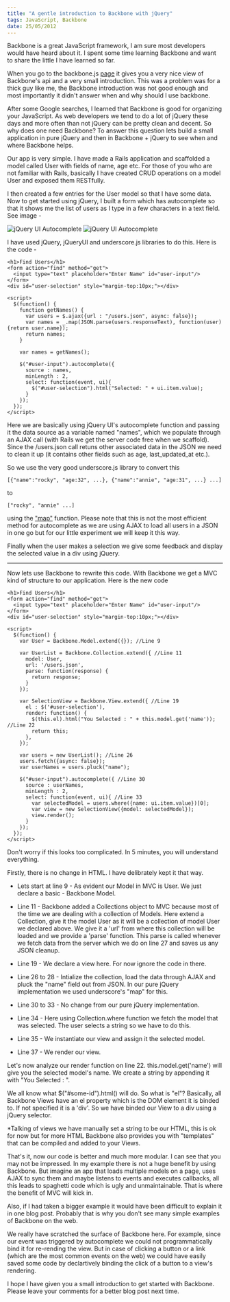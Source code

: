 ```yaml
--- 
title: "A gentle introduction to Backbone with jQuery"
tags: JavaScript, Backbone
date: 25/05/2012
---
```


Backbone is a great JavaScript framework, I am sure most developers would have heard about it. I spent some time learning Backbone and want to share the little I have learned so far.

When you go to the backbone.js [page](http://backbonejs.org) it gives you a very nice view of Backbone's api and a very small introduction. This was a problem was for a thick guy like me, the Backbone introduction was not good enough and most importantly it didn't answer when and why should I use backbone.

After some Google searches, I learned that Backbone is good for organizing your JavaScript. As web developers we tend to do a lot of jQuery these days and more often than not jQuery can be pretty clean and decent. So why does one need Backbone? To answer this question lets build a small application in pure jQuery and then in Backbone + jQuery to see when and where Backbone helps.

Our app is very simple. I have made a Rails application and scaffolded a model called User with fields of name, age etc. For those of you who are not familiar with Rails, basically I have created CRUD operations on a model User and exposed them RESTfully.

I then created a few entries for the User model so that I have some data. Now to get started using jQuery, I built a form which has autocomplete so that it shows me the list of users as I type in a few characters in a text field. See image -

![jQuery UI Autocomplete](/images/autocomplete.png "Autocomplete")
![jQuery UI Autocomplete](/images/autocomplete_selected.png "Autocomplete")

I have used jQuery, jQueryUI and underscore.js libraries to do this. Here is the code -

    <h1>Find Users</h1>
    <form action="find" method="get">
      <input type="text" placeholder="Enter Name" id="user-input"/>
    </form>
    <div id="user-selection" style="margin-top:10px;"></div>

    <script>
      $(function() {
        function getNames() {
          var users = $.ajax({url : "/users.json", async: false});
          var names = _.map(JSON.parse(users.responseText), function(user){return user.name});
          return names;
        }
        
        var names = getNames();
        
        $("#user-input").autocomplete({
          source : names,
          minLength : 2,
          select: function(event, ui){
            $("#user-selection").html("Selected: " + ui.item.value);
          }
        });
      });
    </script>

Here we are basically using jQuery UI's autocomplete function and passing it the data source as a variable named "names", which we populate through an AJAX call (with Rails we get the server code free when we scaffold). Since the /users.json call retuns other associated data in the JSON we need to clean it up (it contains other fields such as age, last_updated_at etc.).

So we use the very good underscore.js library to convert this 

    [{"name":"rocky", "age:32", ...}, {"name":"annie", "age:31", ...} ...] 

to 

    ["rocky", "annie" ...] 

using the ["map"](http://underscorejs.org/#map) function. Please note that this is not the most efficient method for autocomplete as we are using AJAX to load all users in a JSON in one go but for our little experiment we will keep it this way.

Finally when the user makes a selection we give some feedback and display the selected value in a div using jQuery.

-----------------------------------------------

Now lets use Backbone to rewrite this code. With Backbone we get a MVC kind of structure to our application. Here is the new code

    <h1>Find Users</h1>
    <form action="find" method="get">
      <input type="text" placeholder="Enter Name" id="user-input"/>
    </form>
    <div id="user-selection" style="margin-top:10px;"></div>

    <script>
      $(function() {
        var User = Backbone.Model.extend({}); //Line 9

        var UserList = Backbone.Collection.extend({ //Line 11
          model: User,
          url: '/users.json',
          parse: function(response) {
            return response;
          }
        });

        var SelectionView = Backbone.View.extend({ //Line 19
          el : $('#user-selection'),
          render: function() {
            $(this.el).html("You Selected : " + this.model.get('name')); //Line 22
            return this;
          },
        });

        var users = new UserList(); //Line 26
        users.fetch({async: false});
        var userNames = users.pluck("name");

        $("#user-input").autocomplete({ //Line 30
          source : userNames,
          minLength : 2,
          select: function(event, ui){ //Line 33
            var selectedModel = users.where({name: ui.item.value})[0];
            var view = new SelectionView({model: selectedModel});
            view.render();
          }
        });
      });
    </script>


Don't worry if this looks too complicated. In 5 minutes, you will understand everything.

Firstly, there is no change in HTML. I have delibrately kept it that way.

- Lets start at line 9 - As evident our Model in MVC is User. We just declare a basic - Backbone Model.

- Line 11 - Backbone added a Collections object to MVC because most of the time we are dealing with a collection of Models. Here extend a Collection, give it the model User as it will be a collection of model User we declared above. We give it a 'url' from where this collection will be loaded and we provide a 'parse' function. This parse is called whenever we fetch data from the server which we do on line 27 and saves us any JSON cleanup.

- Line 19 - We declare a view here. For now ignore the code in there.

- Line 26 to 28 - Intialize the collection, load the data through AJAX and pluck the "name" field out from JSON. In our pure jQuery implementation we used underscore's "map" for this.

- Line 30 to 33 - No change from our pure jQuery implementation.

- Line 34 - Here using Collection.where function we fetch the model that was selected. The user selects a string so we have to do this.

- Line 35 - We instantiate our view and assign it the selected model.

- Line 37 - We render our view.

Let's now analyze our render function on line 22. this.model.get('name') will give you the selected model's name. We create a string by appending it with "You Selected : ".

We all know what $("#some-id").html() will do. So what is "el"? Basically, all Backbone Views have an el property which is the DOM element it is binded to. If not specified it is a 'div'. So we have binded our View to a div using a jQuery selector.

*Talking of views we have manually set a string to be our HTML, this is ok for now but for more HTML Backbone also provides you with "templates" that can be compiled and added to your Views.

That's it, now our code is better and much more modular. I can see that you may not be impressed. In my example there is not a huge benefit by using Backbone. But imagine an app that loads multiple models on a page, uses AJAX to sync them and maybe listens to events and executes callbacks, all this leads to spaghetti code which is ugly and unmaintainable. That is where the benefit of MVC will kick in.

Also, if I had taken a bigger example it would have been difficult to explain it in one blog post. Probably that is why you don't see many simple examples of Backbone on the web.

We really have scratched the surface of Backbone here. For example, since our event was triggered by autocomplete we could not programmatically bind it for re-rending the view. But in case of clicking a button or a link (which are the most common events on the web) we could have easily saved some code by declartively binding the click of a button to a view's rendering.

I hope I have given you a small introduction to get started with Backbone. Please leave your comments for a better blog post next time.

